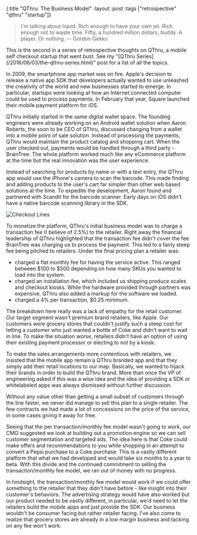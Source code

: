 {:title "QThru: The Business Model"
 :layout :post
 :tags ["retrospective" "qthru" "startup"]}

> I'm talking about liquid. Rich enough to have your own jet. Rich enough not to
> waste time. Fifty, a hundred million dollars, buddy. A player. Or nothing.
> -- Gordon Gekko

<div class="alert alert-info">
This is the second in a series of retrospective thoughts on QThru, a mobile
self checkout startup that went bust. See my
"[QThru Series](/2016/06/03/the-qthru-series.html)" post for a list of all the
topics.
</div>

In 2009, the smartphone app market was on fire. Apple's decision to release a
native app SDK that developers actually wanted to use unleashed the creativity
of the world and new businesses started to emerge. In particular, startups
were looking at how an Internet connected computer could be used to process
payments. In February that year, Square launched their mobile payment platform
for iOS.

QThru initially started in the same digital wallet space. The founding
engineers were already working on an Android wallet solution when Aaron Roberts,
the soon to be CEO of QThru, discussed changing from a wallet into a mobile
point of sale solution. Instead of processing the payments, QThru would maintain
the product catalog and shopping cart. When the user checked out, payments would
be handled through a third party - BrainTree. The whole platform worked much
like any eCommerce platform at the time but the real innovation was the user
experience.

Instead of searching for products by name or with a text entry, the QThru app
would use the iPhone's camera to scan the barcode. This made finding and adding
products to the user's cart far simpler than other web based solutions at the
time. To expedite the development, Aaron found and partnered with Scandit for
the barcode scanner. Early days on iOS didn't have a native barcode scanning
library in the SDK.

![Checkout Lines](/posts/2016-06-16-qthru-business-model/lines.jpg)

To monetize the platform, QThru's initial business model was to charge a
transaction fee (I believe of 2.5%) to the retailer. Right away the financial
leadership of QThru highlighted that the transaction fee didn't cover the fee
BrainTree was charging us to process the payment. This led to a fairly steep
fee being pitched to retailers. Under the final pricing plan a retailer was:

* charged a flat monthly fee for having the service active. This ranged between
  $100 to $500 depending on how many SKUs you wanted to load into the system.
* charged an installation fee, which included us shipping produce scales and
  checkout kiosks. While the hardware provided through partners was expensive,
  QThru also added a markup for the software we loaded.
* charged a 4% per transaction, $0.25 minimum.

The breakdown here really was a lack of empathy for the retail customer. Our
target segment wasn't premium brand retailers, like Apple. Our customers were
grocery stores that couldn't justify such a steep cost for letting a customer
who just wanted a bottle of Coke and didn't want to wait in line. To make the
situation worse, retailers didn't have an option of using their existing payment
processor or electing to not by a kiosk.

To make the sales arrangements more contentious with retailers, we insisted that
the mobile app remain a QThru branded app and that they simply add their retail
locations to our map. Basically, we wanted to hijack their brands in order to
build the QThru brand. More than once the VP of engineering asked if this was
a wise idea and the idea of providing a SDK or whitelabeled apps was always
dismissed without further discussion.

Without any value other than getting a small subset of customers through the
line faster, we never did manage to sell this plan to a single retailer. The
few contracts we had made a lot of concessions on the price of the service, in
some cases giving it away for free.

Seeing that the per transaction/monthly fee model wasn't going to work, our CMO
suggested we look at building out a promotion engine so we can sell customer
segmentation and targeted ads. The idea here is that Coke could make offers and
recommendations to you while shopping in an attempt to convert a Pepsi purchase
to a Coke purchase. This is a vastly different platform that what we had
developed and would take six months to a year to beta. With this divide and the
continued commitment to selling the transaction/monthly fee model, we ran out
of money with no progress.

In hindsight, the transaction/monthly fee model would work if we could offer
something to the retailer that they didn't have before - like insight into their
customer's behaviors. The advertising strategy would have also worked but our
product needed to be vastly different, in particular, we'd need to let the
retailers build the mobile apps and just provide the SDK. Our business wouldn't
be consumer facing but rather retailer facing. I've also come to realize that
grocery stores are already in a low margin business and tacking on any fee
won't work.
